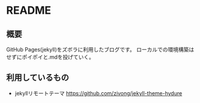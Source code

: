 # README
## 概要
GitHub Pages(jekyll)をズボラに利用したブログです。
ローカルでの環境構築はせずにポイポイと.mdを投げていく。


## 利用しているもの
* jekyllリモートテーマ https://github.com/zivong/jekyll-theme-hydure